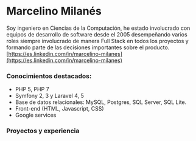 # Marcelino Milanés
Soy ingeniero en Ciencias de la Computación, he estado involucrado con equipos de desarrollo de software desde el 2005 desempeñando varios roles siempre involucrado de manera Full Stack en todos los proyectos y formando parte de las decisiones importantes sobre el producto.    
[https://es.linkedin.com/in/marcelino-milanes](https://es.linkedin.com/in/marcelino-milanes)

### Conocimientos destacados:
- PHP 5, PHP 7
- Symfony 2, 3 y Laravel 4, 5
- Base de datos relacionales: MySQL, Postgres, SQL Server, SQL Lite.
- Front-end (HTML, Javascript, CSS)
- Google services

### Proyectos y experiencia
